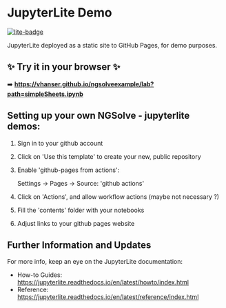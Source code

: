# JupyterLite Demo

[![lite-badge](https://jupyterlite.rtfd.io/en/latest/_static/badge.svg)](https://vhanser.github.io/ngsolveexample/lab?path=simpleSheets.ipynb)

JupyterLite deployed as a static site to GitHub Pages, for demo purposes.

## ✨ Try it in your browser ✨

➡️ **https://vhanser.github.io/ngsolveexample/lab?path=simpleSheets.ipynb**


## Setting up your own NGSolve - jupyterlite demos:

1. Sign in to your github account
   
2. Click on 'Use this template' to create your new, public repository
   
3. Enable 'github-pages from actions':

   Settings -> Pages -> Source: 'github actions'

4. Click on 'Actions', and allow workflow actions (maybe not necessary ?)

5. Fill the 'contents' folder with your notebooks

6. Adjust links to your github pages website



## Further Information and Updates

For more info, keep an eye on the JupyterLite documentation:

- How-to Guides: https://jupyterlite.readthedocs.io/en/latest/howto/index.html
- Reference: https://jupyterlite.readthedocs.io/en/latest/reference/index.html
